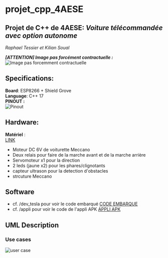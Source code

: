 # projet_cpp_4AESE
## Projet de C++ de 4AESE: _Voiture télécommandée avec option autonome_  

_Raphael Tessier et Kilian Soual_

**_[ATTENTION] Image pas forcément contractuelle :_**  
![Image pas forcemment contractuelle](https://i.gaw.to/vehicles/photos/40/25/402549-2021-tesla-model-x.jpg?640x400)  
  

## Specifications:  
**Board**: ESP8266 + Shield Grove  
**Language**: C++ 17  
**PINOUT :**  
![Pinout](https://i0.wp.com/randomnerdtutorials.com/wp-content/uploads/2019/05/ESP8266-NodeMCU-kit-12-E-pinout-gpio-pin.png?quality=100&strip=all&ssl=1)  

## Hardware:  
**Matériel** :  
[LINK](https://www.seeedstudio.com/ "Grove Actuators/Sensors")
  - Moteur DC 6V de voiturette Meccano  
  - Deux relais pour faire de la marche avant et de la marche arrière
  - Servomoteur x1 pour la direction
  - 2 leds (jaune x2) pour les phares/clignotants
  - capteur ultrason pour la detection d'obstacles
  - strcuture Meccano
  
## Software
  - cf. /dev_tesla pour voir le code embarqué [CODE EMBARQUE](https://github.com/kiso6/projet_cpp_4AESE/tree/main/dev_tesla)
  - cf. /appli pour voir le code de l'appli APK [APPLI APK](https://github.com/kiso6/projet_cpp_4AESE/tree/main/appli)
  
## UML Description
### Use cases
![user case](https://user-images.githubusercontent.com/128903240/235663121-4138d28a-abcd-4ec0-8b22-39a8af73595d.png)

